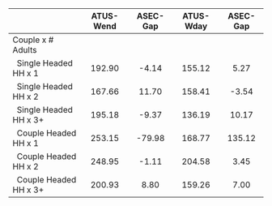 
|                      |    ATUS-Wend |     ASEC-Gap |    ATUS-Wday |     ASEC-Gap |
| -------------------- | :----------: | :----------: | :----------: | :----------: |
| Couple x # Adults    |              |              |              |              |
| &nbsp;&nbsp;Single Headed HH x 1 |       192.90 |        -4.14 |       155.12 |         5.27 |
| &nbsp;&nbsp;Single Headed HH x 2 |       167.66 |        11.70 |       158.41 |        -3.54 |
| &nbsp;&nbsp;Single Headed HH x 3+ |       195.18 |        -9.37 |       136.19 |        10.17 |
| &nbsp;&nbsp;Couple Headed HH x 1 |       253.15 |       -79.98 |       168.77 |       135.12 |
| &nbsp;&nbsp;Couple Headed HH x 2 |       248.95 |        -1.11 |       204.58 |         3.45 |
| &nbsp;&nbsp;Couple Headed HH x 3+ |       200.93 |         8.80 |       159.26 |         7.00 |

